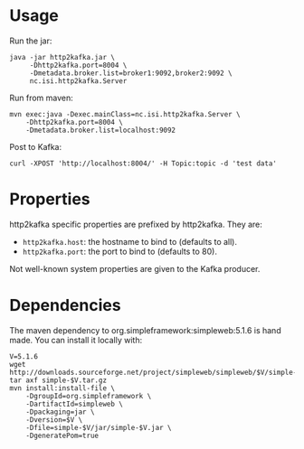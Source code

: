 
# Usage

Run the jar:

    java -jar http2kafka.jar \
         -Dhttp2kafka.port=8004 \
         -Dmetadata.broker.list=broker1:9092,broker2:9092 \
         nc.isi.http2kafka.Server

Run from maven:

	mvn exec:java -Dexec.mainClass=nc.isi.http2kafka.Server \
	    -Dhttp2kafka.port=8004 \
	    -Dmetadata.broker.list=localhost:9092

Post to Kafka:

	curl -XPOST 'http://localhost:8004/' -H Topic:topic -d 'test data'

# Properties

http2kafka specific properties are prefixed by http2kafka. They are:

* `http2kafka.host`: the hostname to bind to (defaults to all).
* `http2kafka.port`: the port to bind to (defaults to 80).

Not well-known system properties are given to the Kafka producer.

# Dependencies

The maven dependency to org.simpleframework:simpleweb:5.1.6 is hand made. You 
can install it locally with:

	V=5.1.6
	wget http://downloads.sourceforge.net/project/simpleweb/simpleweb/$V/simple-$V.tar.gz
	tar axf simple-$V.tar.gz
	mvn install:install-file \
	    -DgroupId=org.simpleframework \
	    -DartifactId=simpleweb \
	    -Dpackaging=jar \
	    -Dversion=$V \
	    -Dfile=simple-$V/jar/simple-$V.jar \
	    -DgeneratePom=true
